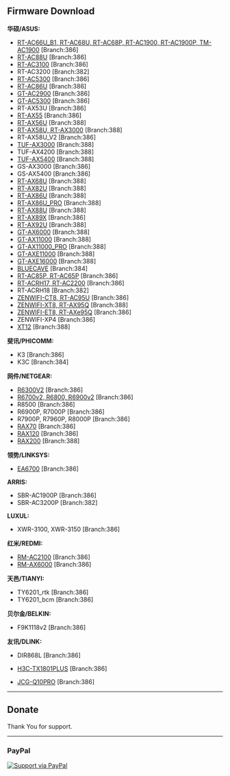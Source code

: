 Firmware Download
-----------------
**华硕/ASUS:**

 * [RT-AC66U_B1, RT-AC68U, RT-AC68P, RT-AC1900, RT-AC1900P, TM-AC1900](https://mega.nz/folder/RU8yWTwR#CARSgNhGHVswk_F3os21Vw)  [Branch:386]
 * [RT-AC88U](https://mega.nz/folder/EBFlxSyJ#rfB2pGgG_UGreFXNuM_iuA)  [Branch:386]
 * [RT-AC3100](https://mega.nz/folder/gQ00DZKC#U-4oGEOW1LXvL5xYPprLxQ) [Branch:386]
 * RT-AC3200 [Branch:382]
 * [RT-AC5300](https://mega.nz/folder/QRtVhSSb#Vsg69evoJMn5iFzjLVgQXg) [Branch:386]
 * [RT-AC86U](https://mega.nz/folder/MAVRHCQY#MURd2OUURo4rBhEkDGlo5Q) [Branch:386]
 * [GT-AC2900](https://mega.nz/folder/NF0wwaIA#e0VUxrey2fZzCnKUlFNmrg) [Branch:386]
 * [GT-AC5300](https://mega.nz/folder/pRt1mIpK#_i40UQFawo2ZXO3lHfgfnw) [Branch:386]
 * RT-AX53U [Branch:386]
 * [RT-AX55](https://mega.nz/folder/8Q9BiR4I#wnZt16fCcqwEearvAtHO0A) [Branch:386]
 * [RT-AX56U](https://mega.nz/folder/xY1EFACB#N8Ks3KgA1UtIp-kK79SNbQ) [Branch:388]
 * [RT-AX58U, RT-AX3000](https://mega.nz/folder/5Z93jC4L#sE4tRyO431Aisu10Ifz_9A) [Branch:388]
 * RT-AX58U_V2 [Branch:386]
 * [TUF-AX3000](https://mega.nz/folder/0EUwRTYJ#a1ZdzjONXRt5gpeJ171xbA) [Branch:388]
 * TUF-AX4200 [Branch:388]
 * [TUF-AX5400](https://mega.nz/folder/xYExCKCL#_UKquRyii3znSAH5zM0uyA) [Branch:388]
 * GS-AX3000 [Branch:386]
 * GS-AX5400 [Branch:386]
 * [RT-AX68U](https://mega.nz/folder/1FckAKgL#lwOgpkd5mP2qP8b27jUwdg) [Branch:388]
 * [RT-AX82U](https://mega.nz/folder/IN8lAK7I#Fv7LWqcu2xeARQeFdL1S2A) [Branch:388]
 * [RT-AX86U](https://mega.nz/folder/EYcVXS4Y#7zCbDAwyHqpV9zcVPXAHYA) [Branch:388]
 * [RT-AX86U_PRO](https://mega.nz/folder/FJcHETbQ#jYDJEjkuTZquFv1lf_UNKg) [Branch:388]
 * [RT-AX88U](https://mega.nz/folder/YJVknICI#NFeqf8QB-GGwGHit5mguXA) [Branch:388]
 * [RT-AX89X](https://mega.nz/folder/QVcg1TbT#FZEuVxWJQejBJj2tEiur-w) [Branch:386]
 * [RT-AX92U](https://mega.nz/folder/4M8zRKLL#LuPQEH2hGuYGfSGshBgQNg) [Branch:388]
 * [GT-AX6000](https://mega.nz/folder/IQ0BybJQ#39e7wWVhGyXQvAoQ4pT5Kw) [Branch:388]
 * [GT-AX11000](https://mega.nz/folder/UQUShKKB#S4oFHblq6VjqbxnMfqWXmQ) [Branch:388]
 * [GT-AX11000_PRO](https://mega.nz/folder/1BFBiaBJ#5_yhcYbvKmEWA139R6nDHQ) [Branch:388]
 * [GT-AXE11000](https://mega.nz/folder/5AFUHaxC#jTmJFAinp1g-gEQ2oKMxLQ) [Branch:388]
 * [GT-AXE16000](https://mega.nz/folder/ER9ljQDY#d3amSZM6F4K_mWYj4tuGNg) [Branch:388]
 * [BLUECAVE](https://mega.nz/folder/kQ1wFKpR#W1b6VzWymADrqRO9Hhemnw) [Branch:384]
 * [RT-AC85P, RT-AC65P](https://mega.nz/folder/FZ9xVK6K#WvvfkZSaKa-sepGN3Rw7ng) [Branch:386]
 * [RT-ACRH17, RT-AC2200](https://mega.nz/folder/BB9xDQxR#eLYYJfN3_zQkyqt0WHYRmQ) [Branch:386]
 * RT-ACRH18 [Branch:382]
 * [ZENWIFI-CT8, RT-AC95U](https://mega.nz/folder/JdFXVZRY#Qtj2DAuBK2Lv0wLIgP7ZRg) [Branch:386]
 * [ZENWIFI-XT8, RT-AX95Q](https://mega.nz/folder/IEMQVAxL#K35LQgqZmVRJR6gsR2PNqw) [Branch:388]
 * [ZENWIFI-ET8, RT-AXe95Q](https://mega.nz/folder/cVsQ0IQB#VuCX-UWRjLm-RdJiR_5lXg) [Branch:386]
 * ZENWIFI-XP4 [Branch:386]
 * [XT12](https://mega.nz/folder/UANUBJpZ#2-zavtjy3NJdTXAhSROA5Q) [Branch:388]




**斐讯/PHICOMM:**

* K3 [Branch:386]
* K3C [Branch:384]


**网件/NETGEAR:**

* [R6300V2](https://mega.nz/folder/tc0yCZzL#R5TyLYoNBrXAWEKNTJdgOg) [Branch:386]
* [R6700v2, R6800, R6900v2](https://mega.nz/folder/0Y92XLCR#CwHXRNLOBelaLVk3TyxvmQ) [Branch:386]
* R8500 [Branch:386]
* R6900P, R7000P [Branch:386]
* R7900P, R7960P, R8000P [Branch:386]
* [RAX70](https://mega.nz/folder/5YlgiaCR#yk9o_GzmCWwzrpopNW0b0g) [Branch:386]
* [RAX120](https://mega.nz/folder/1NkRlCZY#8JOs5d02yJgRFov2wxbziA) [Branch:386]
* [RAX200](https://mega.nz/folder/lVdHmaKQ#Hm3_tI0LMmd0urQt_GHnkw) [Branch:388]



**领势/LINKSYS:**

* [EA6700](https://mega.nz/folder/RFtCTTaS#ezM3Ihig0pIKwEUc6y0dOQ)  [Branch:386]


**ARRIS:**

* SBR-AC1900P [Branch:386]
* SBR-AC3200P [Branch:382]


**LUXUL:**

* XWR-3100, XWR-3150 [Branch:386]


**红米/REDMI:**

* [RM-AC2100](https://mega.nz/folder/9BtXVCRY#laNmbn13RO8mqd5tVTasZQ) [Branch:386]
* [RM-AX6000](https://mega.nz/folder/YY9j3JjD#ZHC8WLnNtVrjN7TDQvgAmw) [Branch:386]



**天邑/TIANYI:**

* TY6201_rtk [Branch:386]
* TY6201_bcm [Branch:386]


**贝尔金/BELKIN:**

* F9K1118v2 [Branch:386]

**友讯/DLINK:**

* DIR868L [Branch:386]


* [H3C-TX1801PLUS](https://mega.nz/folder/lI1QgbjB#Dgqr-pAUj3duAF1idGUw-g) [Branch:386]
* [JCG-Q10PRO](https://mega.nz/folder/oYciVZRQ#5r5X6nRx3ycbrAirzVaRtA) [Branch:386]

-----------------

## Donate

Thank You for support.

-----------------

### PayPal

[![Support via PayPal](https://cdn.rawgit.com/twolfson/paypal-github-button/1.0.0/dist/button.svg)](https://paypal.me/paldier9/)
